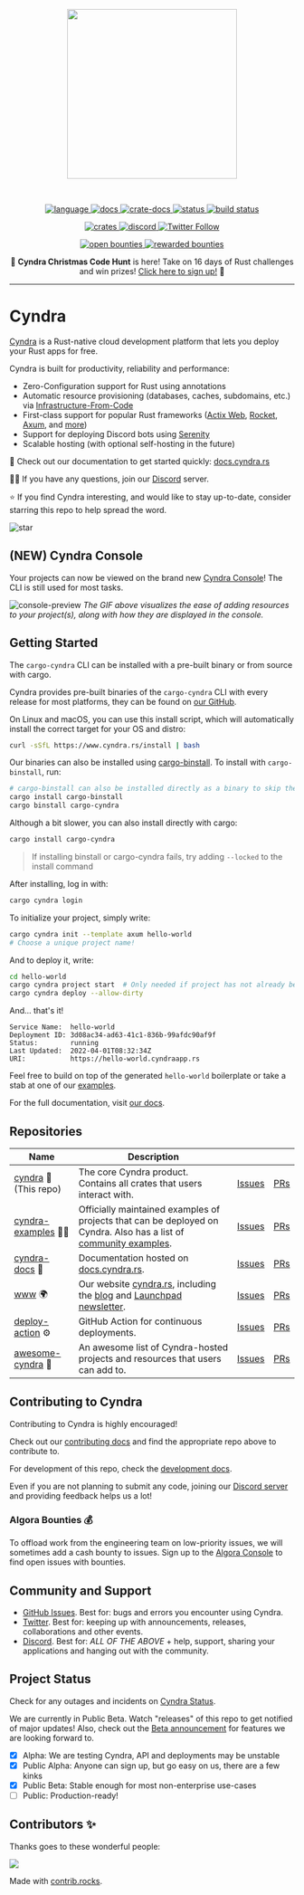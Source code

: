 <!-- markdownlint-disable -->
<p align="center">
<img width="300" src="https://raw.githubusercontent.com/cyndra-hq/cyndra/master/assets/logo-rectangle-transparent.png"/>
</p>
<br>
<p align="center">
  <a href="https://github.com/cyndra-hq/cyndra/search?l=rust">
    <img alt="language" src="https://img.shields.io/badge/language-Rust-orange.svg">
  </a>
  <a href="https://docs.cyndra.rs/">
    <img alt="docs" src="https://img.shields.io/badge/docs-cyndra.rs-orange">
  </a>
  <a href="https://docs.rs/cyndra-runtime">
    <img alt="crate-docs" src="https://img.shields.io/badge/docs-docs.rs-orange">
  </a>
  <a href="https://status.cyndra.rs/">
    <img alt="status" src="https://img.shields.io/badge/status-blue">
  </a>
  <a href="https://circleci.com/gh/cyndra-hq/cyndra/">
    <img alt="build status" src="https://circleci.com/gh/cyndra-hq/cyndra.svg?style=shield"/>
  </a>
</p>
<p align="center">
  <a href="https://crates.io/crates/cargo-cyndra">
    <img alt="crates" src="https://img.shields.io/crates/d/cargo-cyndra">
  </a>
  <a href="https://discord.gg/cyndra">
    <img alt="discord" src="https://img.shields.io/discord/803236282088161321?logo=discord"/>
  </a>
  <a href="https://twitter.com/cyndra_dev">
    <img alt="Twitter Follow" src="https://img.shields.io/twitter/follow/cyndra_dev">
  </a>
</p>
<p align="center">
  <a href="https://console.algora.io/org/cyndra/bounties?status=open">
    <img alt="open bounties" src="https://img.shields.io/endpoint?url=https%3A%2F%2Fconsole.algora.io%2Fapi%2Fshields%2Fcyndra%2Fbounties%3Fstatus%3Dopen"/>
  </a>
  <a href="https://console.algora.io/org/cyndra/bounties?status=completed">
    <img alt="rewarded bounties" src="https://img.shields.io/endpoint?url=https%3A%2F%2Fconsole.algora.io%2Fapi%2Fshields%2Fcyndra%2Fbounties%3Fstatus%3Dcompleted"/>
  </a>
</p>
<p align="center">
  🎄 <b>Cyndra Christmas Code Hunt</b> is here! Take on 16 days of Rust challenges and win prizes! <a href="https://www.cyndra.rs/cch">Click here to sign up!</a> 🎁
</p>
<!-- markdownlint-restore -->

---

# Cyndra

[Cyndra](https://www.cyndra.rs/) is a Rust-native cloud development platform that lets you deploy your Rust apps for free.

Cyndra is built for productivity, reliability and performance:

- Zero-Configuration support for Rust using annotations
- Automatic resource provisioning (databases, caches, subdomains, etc.) via [Infrastructure-From-Code](https://www.cyndra.rs/blog/2022/05/09/ifc)
- First-class support for popular Rust frameworks ([Actix Web](https://docs.cyndra.rs/examples/actix), [Rocket](https://docs.cyndra.rs/examples/rocket), [Axum](https://docs.cyndra.rs/examples/axum), and [more](https://docs.cyndra.rs/examples/other))
- Support for deploying Discord bots using [Serenity](https://docs.cyndra.rs/examples/serenity)
- Scalable hosting (with optional self-hosting in the future)

📖 Check out our documentation to get started quickly: [docs.cyndra.rs](https://docs.cyndra.rs)

🙋‍♂️ If you have any questions, join our [Discord](https://discord.gg/cyndra) server.

⭐ If you find Cyndra interesting, and would like to stay up-to-date, consider starring this repo to help spread the word.

![star](https://i.imgur.com/kLWmThm.gif)

## (NEW) Cyndra Console

Your projects can now be viewed on the brand new [Cyndra Console](https://console.cyndra.rs/)!
The CLI is still used for most tasks.

![console-preview](https://i.imgur.com/1qdWipP.gif)
*The GIF above visualizes the ease of adding resources to your project(s), along with how they are displayed in the console.*

## Getting Started

The `cargo-cyndra` CLI can be installed with a pre-built binary or from source with cargo.

Cyndra provides pre-built binaries of the `cargo-cyndra` CLI with every release
for most platforms, they can be found on [our GitHub](https://github.com/cyndra-hq/cyndra/releases/latest).

On Linux and macOS, you can use this install script, which will automatically install the correct target for your OS and distro:

```sh
curl -sSfL https://www.cyndra.rs/install | bash
```

Our binaries can also be installed using [cargo-binstall](https://github.com/cargo-bins/cargo-binstall).
To install with `cargo-binstall`, run:

```sh
# cargo-binstall can also be installed directly as a binary to skip the compilation time: https://github.com/cargo-bins/cargo-binstall#installation
cargo install cargo-binstall
cargo binstall cargo-cyndra
```

Although a bit slower, you can also install directly with cargo:

```sh
cargo install cargo-cyndra
```

> If installing binstall or cargo-cyndra fails, try adding `--locked` to the install command

After installing, log in with:

```sh
cargo cyndra login
```

To initialize your project, simply write:

```bash
cargo cyndra init --template axum hello-world
# Choose a unique project name!
```

And to deploy it, write:

```bash
cd hello-world
cargo cyndra project start  # Only needed if project has not already been created during init
cargo cyndra deploy --allow-dirty
```

And... that's it!

```text
Service Name:  hello-world
Deployment ID: 3d08ac34-ad63-41c1-836b-99afdc90af9f
Status:        running
Last Updated:  2022-04-01T08:32:34Z
URI:           https://hello-world.cyndraapp.rs
```

Feel free to build on top of the generated `hello-world` boilerplate or take a stab at one of our [examples](https://github.com/cyndra-hq/cyndra-examples).

For the full documentation, visit [our docs](https://docs.cyndra.rs).

## Repositories

| Name | Description |  |  |
|-|-|-|-|
| [cyndra](https://github.com/cyndra-hq/cyndra) 🚀 (This repo) | The core Cyndra product. Contains all crates that users interact with. | [Issues](https://github.com/cyndra-hq/cyndra/issues) | [PRs](https://github.com/cyndra-hq/cyndra/pulls)
| [cyndra-examples](https://github.com/cyndra-hq/cyndra-examples) 👨‍🏫 | Officially maintained examples of projects that can be deployed on Cyndra. Also has a list of [community examples](https://github.com/cyndra-hq/cyndra-examples#community-examples). | [Issues](https://github.com/cyndra-hq/cyndra-examples/issues) | [PRs](https://github.com/cyndra-hq/cyndra-examples/pulls)
| [cyndra-docs](https://github.com/cyndra-hq/cyndra-docs) 📃 | Documentation hosted on [docs.cyndra.rs](https://docs.cyndra.rs/). | [Issues](https://github.com/cyndra-hq/cyndra-docs/issues) | [PRs](https://github.com/cyndra-hq/cyndra-docs/pulls)
| [www](https://github.com/cyndra-hq/www) 🌍 | Our website [cyndra.rs](https://www.cyndra.rs/), including the [blog](https://www.cyndra.rs/blog/tags/all) and [Launchpad newsletter](https://www.cyndra.rs/launchpad). | [Issues](https://github.com/cyndra-hq/www/issues) | [PRs](https://github.com/cyndra-hq/www/pulls)
| [deploy-action](https://github.com/cyndra-hq/deploy-action) ⚙ | GitHub Action for continuous deployments. | [Issues](https://github.com/cyndra-hq/deploy-action/issues) | [PRs](https://github.com/cyndra-hq/deploy-action/pulls)
| [awesome-cyndra](https://github.com/cyndra-hq/awesome-cyndra) 🌟 | An awesome list of Cyndra-hosted projects and resources that users can add to. | [Issues](https://github.com/cyndra-hq/awesome-cyndra/issues) | [PRs](https://github.com/cyndra-hq/awesome-cyndra/pulls)

## Contributing to Cyndra

Contributing to Cyndra is highly encouraged!

Check out our [contributing docs](./CONTRIBUTING.md) and find the appropriate repo above to contribute to.

For development of this repo, check the [development docs](./DEVELOPING.md).

Even if you are not planning to submit any code, joining our [Discord server](https://discord.gg/cyndra) and providing feedback helps us a lot!

### Algora Bounties 💰

To offload work from the engineering team on low-priority issues, we will sometimes add a cash bounty to issues.
Sign up to the [Algora Console](https://console.algora.io/org/cyndra/bounties?status=open) to find open issues with bounties.

## Community and Support

- [GitHub Issues](https://github.com/cyndra-hq/cyndra/issues). Best for: bugs and errors you encounter using Cyndra.
- [Twitter](https://twitter.com/cyndra_dev). Best for: keeping up with announcements, releases, collaborations and other events.
- [Discord](https://discord.gg/cyndra). Best for: *ALL OF THE ABOVE* + help, support, sharing your applications and hanging out with the community.

## Project Status

Check for any outages and incidents on [Cyndra Status](https://status.cyndra.rs/).

We are currently in Public Beta.
Watch "releases" of this repo to get notified of major updates!
Also, check out the [Beta announcement](https://www.cyndra.rs/beta#06) for features we are looking forward to.

- [x] Alpha: We are testing Cyndra, API and deployments may be unstable
- [x] Public Alpha: Anyone can sign up, but go easy on us,
  there are a few kinks
- [x] Public Beta: Stable enough for most non-enterprise use-cases
- [ ] Public: Production-ready!

## Contributors ✨

Thanks goes to these wonderful people:

<!-- markdownlint-disable -->
<a href="https://github.com/cyndra-hq/cyndra/graphs/contributors">
  <img src="https://contrib.rocks/image?repo=cyndra-hq/cyndra" />
</a>

Made with [contrib.rocks](https://contrib.rocks).
